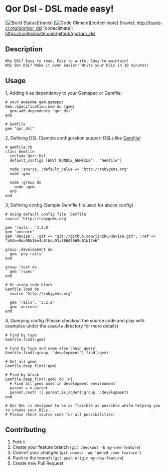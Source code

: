 Qor Dsl - DSL made easy!
=======

[![Build Status](https://secure.travis-ci.org/qor/qor_dsl.png?branch=master)][travis]
[![Code Climate](https://codeclimate.com/badge.png)][codeclimate]
[travis]: http://travis-ci.org/qor/qor_dsl
[codeclimate]: https://codeclimate.com/github/qor/qor_dsl

## Description

    Why DSL? Easy to read, Easy to write, Easy to maintain!
    Why Qor DSL? Make it even easier! Write your DSLs in 10 minutes!

## Usage

1, Adding it as dependency to your Gemspec or Gemfile:

    # your_awesome_gem.gemspec
    Gem::Specification.new do |gem|
      gem.add_dependency "qor_dsl"
    end

    # Gemfile
    gem "qor_dsl"

2, Defining DSL (Sample configuration support DSLs like [Gemfile](http://gembundler.com))

    # gemfile.rb
    class Gemfile
      include Qor::Dsl
      default_configs [ENV['BUNDLE_GEMFILE'], 'Gemfile']

      node :source, :default_value => 'http://rubygems.org'
      node :gem

      node :group do
        node :gem
      end
    end

3, Defining config (Sample Gemfile file used for above config)

    # Using default config file `Gemfile`
    source 'http://rubygems.org'

    gem 'rails', '3.2.8'
    gem 'unicorn'
    gem 'devise', :git => "git://github.com/jinzhu/devise.git", :ref => "b94ee9da98b16e4c8fbdc91af8605669d01b17e6"

    group :development do
      gem 'pry-rails'
    end

    group :test do
      gem 'rspec'
    end

    # Or using code block
    Gemfile.load do
      source 'http://rubygems.org'

      gem 'rails', '3.2.8'
      gem 'unicorn'
    end

4, Querying config (Please checkout the source code and play with examples under the `example` directory for more details)

    # Find by type
    Gemfile.find(:gem)

    # Find by type and name also chain query
    Gemfile.find(:group, 'development').find(:gem)

    # Get all gems
    Gemfile.deep_find(:gem)

    # Find by block
    Gemfile.deep_find(:gem) do |n|
      # Find all gems used in development environment
      parent = n.parent
      parent.root? || parent.is_node?(:group, :development)
    end

    # Qor DSL is designed to be as flexible as possible while helping you to create your DSLs.
    # Please check source code for all possibilities!

## Contributing

1. Fork it
2. Create your feature branch (`git checkout -b my-new-feature`)
3. Commit your changes (`git commit -am 'Added some feature'`)
4. Push to the branch (`git push origin my-new-feature`)
5. Create new Pull Request

